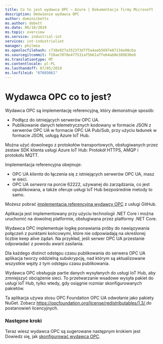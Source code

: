 ```yaml
---
title: Co to jest wydawca OPC — Azure | Dokumentacja firmy Microsoft
description: Omówienie wydawca OPC
author: dominicbetts
ms.author: dobett
ms.date: 06/10/2019
ms.topic: overview
ms.service: industrial-iot
services: iot-industrialiot
manager: philmea
ms.openlocfilehash: c738e927a352373d7f5a4aeb5697e07134a98cba
ms.sourcegitcommit: f10ae7078e477531af5b61a7fe64ab0e389830e8
ms.translationtype: MT
ms.contentlocale: pl-PL
ms.lasthandoff: 07/05/2019
ms.locfileid: "67603661"
---
```

# <a name="what-is-opc-publisher"></a>Wydawca OPC co to jest?

Wydawca OPC są implementację referencyjną, który demonstruje sposób:

- Podłącz do istniejących serwerów OPC UA.
- Publikowanie danych telemetrycznych kodowany w formacie JSON z serwerów OPC UA w formacie OPC UA Pub/Sub, przy użyciu ładunek w formacie JSON, usługą Azure IoT Hub.

Można użyć dowolnego z protokołów transportowych, obsługiwanych przez zestaw SDK klienta usługi Azure IoT Hub: Protokół HTTPS, AMQP i protokołu MQTT.

Implementacja referencyjna obejmuje:

- OPC UA *klienta* do łączenia się z istniejących serwerów OPC UA, masz w sieci.
- OPC UA *serwera* na porcie 62222, używanej do zarządzania, co jest opublikowana, a także oferuje usługi IoT Hub bezpośrednie metody to samo.

Możesz pobrać [implementacja referencyjna wydawcy OPC](https://github.com/Azure/iot-edge-opc-publisher) z usługi GitHub.

Aplikacja jest implementowany przy użyciu technologii .NET Core i można uruchomić na dowolnej platformie, obsługiwana przez platformy .NET Core.

Wydawca OPC implementuje logikę ponawiania próby do nawiązywania połączeń z punktami końcowymi, które nie odpowiadają na określonej liczbie keep alive żądań. Na przykład, jeśli serwer OPC UA przestanie odpowiadać z powodu awarii zasilania.

Dla każdego distinct odstępu czasu publikowania do serwera OPC UA aplikacja tworzy oddzielną subskrypcję, nad którym są aktualizowane wszystkie węzły z tym odstępu czasu publikowania.

Wydawca OPC obsługuje partie danych wysyłanych do usługi IoT Hub, aby zmniejszyć obciążenie sieci. To przetwarzanie wsadowe wysyła pakiet do usługi IoT Hub, tylko wtedy, gdy osiągnie rozmiar skonfigurowanych pakietów.

Ta aplikacja używa stosu OPC Foundation OPC UA odwołanie jako pakiety NuGet. Zobacz [ https://opcfoundation.org/license/redistributables/1.3/ ](https://opcfoundation.org/license/redistributables/1.3/) do postanowień licencyjnych.

### <a name="next-steps"></a>Następne kroki

Teraz wiesz wydawca OPC są sugerowane następnym krokiem jest Dowiedz się, jak [skonfigurować wydawca OPC](howto-opc-publisher-configure.md).
